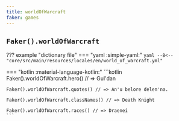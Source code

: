 ```yaml
---
title: worldOfWarcraft
faker: games
---
```


## `Faker().worldOfWarcraft`

??? example "dictionary file"
    === "yaml :simple-yaml:"
        ```yaml
        --8<-- "core/src/main/resources/locales/en/world_of_warcraft.yml"
        ```

=== "kotlin :material-language-kotlin:"
    ```kotlin
    Faker().worldOfWarcraft.hero() // => Gul'dan

    Faker().worldOfWarcraft.quotes() // => An'u belore delen'na.

    Faker().worldOfWarcraft.classNames() // => Death Knight

    Faker().worldOfWarcraft.races() // => Draenei
    ```
